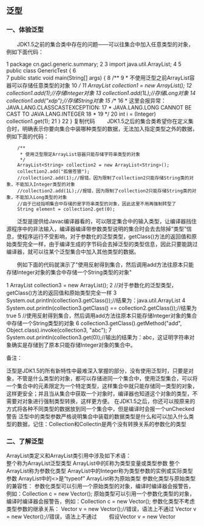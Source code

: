 ## 泛型 
### 一、体验泛型
　　JDK1.5之前的集合类中存在的问题——可以往集合中加入任意类型的对象，例如下面代码：


 1 package cn.gacl.generic.summary;
 2 
 3 import java.util.ArrayList;
 4 
 5 public class GenericTest {
 6     
 7     public static void main(String[] args) {
 8         /**
 9          * 不使用泛型之前ArrayList容器可以存储任意类型的对象
10          */
11         ArrayList collection1 = new ArrayList();
12         collection1.add(1);//存储Integer对象
13         collection1.add(1L);//存储Long对象
14         collection1.add("xdp");//存储String对象
15         /**
16          * 这里会报异常： JAVA.LANG.CLASSCASTEXCEPTION: 
17          * JAVA.LANG.LONG CANNOT BE CAST TO JAVA.LANG.INTEGER
18          * 
19          */
20         int i = (Integer) collection1.get(1);
21     }
22 }
复制代码
　　JDK1.5之后的集合类希望你在定义集合时，明确表示你要向集合中装哪种类型的数据，无法加入指定类型之外的数据，例如下面的代码：  


        /**
         * 使用泛型限定ArrayList容器只能存储字符串类型的对象
         */
        ArrayList<String> collection2 = new ArrayList<String>();
        collection2.add("孤傲苍狼");
        //collection2.add(1);//报错，因为限制了collection2只能存储String类的对象，不能加入Integer类型的对象
        //collection2.add(1L);//报错，因为限制了collection2只能存储String类的对象，不能加入Long类型的对象
        //由于已经指明集合中存储的是字符串类型的对象，因此这里不用再强制转型了
        String element = collection2.get(0);

　　泛型是提供给Javac编译器看的，可以限定集合中的输入类型，让编译器挡住源程序中的非法输入，编译器编译带参数类型说明的集合时会去去除掉“类型”信息，使程序运行不受影响，对于参数化的泛型类型，getClass()方法的返回值和原始类型完全一样，由于编译生成的字节码会去掉泛型的类型信息，因此只要能跳过编译器，就可以往某个泛型集合中加入其他类型的数据。

　　例如下面的代码就演示了"使用反射得到集合，然后调用add方法往原本只能存储Integer对象的集合中存储一个String类型的对象"


1 ArrayList<Integer> collection3 = new ArrayList<Integer>();
2 //对于参数化的泛型类型，getClass()方法的返回值和原始类型完全一样
3 System.out.println(collection3.getClass());//结果为：java.util.ArrayList
4 System.out.println(collection3.getClass() == collection2.getClass());//结果为true
5 //使用反射得到集合，然后调用add方法往原本只能存储Integer对象的集合中存储一个String类型的对象
6 collection3.getClass().getMethod("add", Object.class).invoke(collection3, "abc");
7 System.out.println(collection3.get(0));//输出的结果为：abc，这证明字符串对象确实是存储到了原本只能存储Integer对象的集合中。  

备注：  

泛型是JDK1.5的所有新特性中最难深入掌握的部分，没有使用泛型时，只要是对象，不管是什么类型的对象，都可以存储进同一个集合中，使用泛型集合，可以将一个集合中的元素限定为一个特定类型，这样集合中就只能存储同一类型的对象，这样更安全；并且当从集合中获取一个对象时，编译器也知道这个对象的类型，不需要对对象进行强制类型转换，这样更方便。
在JDK1.5之后，你还可以按原来的方式将各种不同类型的数据放到同一个集合中，但是编译时会报一个unChecked警告
泛型中的类型参数严格说明集合中装载的数据类型是什么和可以加入什么类型的数据，记住：Collection<String>和Collectin<Object>是两个没有转换关系的参数化的类型
### 二、了解泛型  
ArrayList<E>类定义和ArrayList<Integer>类引用中涉及如下术语：  
整个称为ArrayList<E>泛型类型
ArrayList<E>中的E称为类型变量或类型参数
整个ArrayList<Integer>称为参数化类型
ArrayList<Integer>中的Integer称为类型参数的实例或实际类型参数
ArrayList<Integer>中的<>是“typeof”
ArrayList称为原始类型
参数化类型与原始类型的兼容性：
参数化类型可以引用一个原始类型的对象，编译时编译器会报警告，例如：Collection<String> c = new Vector();
原始类型可以引用一个参数化类型的对象，编译时编译器会报警告，例如：Collection c = new Vector<String>();
参数化类型不考虑类型参数的继承关系：
Vector<String> v = new Vector<Object>();//错误，语法上不通过
Vector<Object> v = new Vector<String>();//错误，语法上不通过
　　假设Vector<String> v = new Vector<Object>;可以的话，那么以后从v中取出的对象当作String用，而v实际指向的集合中可以加入任意类型的对象，

　　假设Vector< Object > v = new Vector< String >;可以的话，那么以后可以向v中加入任意类型的对象，而v实际指向的集合中只能装String类型的对象

思考：下面的代码会报错吗？（不会报错）

Vector v1 = new Vector<String>();//参数化类型的对象可以给原始类型的引用
Vector<Object> v=v1;//参数化类型的引用可以指向原始类型的对象
三、泛型中的?通配符
问题：定义一个方法，该方法可以打印出任意参数化类型的集合中的所有数据，该方法如何定义呢？

错误的定义：  


 1     /**
 2      * Collection<Object>中的Object只是说明Collection<Object>实例对象中的方法接收的参数是Object
 3      * Collection<Object>是一种具体的类型，new HashSet<Date>也是一种具体的类型，两者没有兼容性问题
 4      * @param collection
 5      */
 6     public static void printCollection(Collection<Object> collection){
 7         for(Object obj:collection){
 8             System.out.println(obj);
 9         }
10         collection.add("abc");//没错
11         collection=new HashSet<Date>();//会报告错误
12     }

正确的定义： 


 1     /**这里的Collection<?>中的?表示可以传人任意的类型参数
 2      * Collection<?> cols可以匹配任意参数化的类型，但是到底匹配的是什么类型，只有以后才知道
 3      * 所以 cols=new ArrayList<Integer>和cols = new ArrayList<String>都可以
 4      * 但是cols.add("abc")或cols.add(new Date())都不行
 5      */
 6     public static void printCollection(Collection<?> collection){
 7         for(Object obj:collection){
 8             System.out.println(obj);
 9         }
10         //collection.add("abc");//报错，因为collection不知道未来匹配的一定是String类型
11         collection.size();//不报错，此方法与参数类型没有关系
12         collection=new HashSet<Date>();//这是可以的
13     } 

　　总结：使用?通配符可以引用其他各种参数化的类型，?通配符定义的变量主要用作引用，可以调用与参数无关的方法，不能调用与参数有关的方法。  

### 四、泛型中的?通配符的扩展 
### 1.限定通配符?的上边界  

正确的写法：Vector<? extends Number> x = new Vector<Integer>();
　　　这里指的是?所代表的参数化类型必须是继承Number类的，如这里的?所代表的Integer类型就是继承Number类的

错误的写法：Vector<? extends Number> x = new Vector<String>();
2.限定通配符?的下边界

正确的写法：Vector<? super Integer> y = new Vector<Number>();
　　这里指的是?所代表的参数化类型必须是Integer类的父类，如这里的?所代表的Number类型就是Integer类的父类

错误的写法：Vector<? super Integer> y = new Vector<Byte>();
### 五、泛型的综合应用

 1 package cn.itcast.day2;
 2 import java.util.HashMap;
 3 import java.util.HashSet;
 4 import java.util.Map;
 5 import java.util.Set;
 6 /**
 7  * 此类是用来演示泛型的应用的
 8  * 
 9  * @author 孤傲苍狼
10  * 
11  */
12 public class GenericCase {
13     public static void main(String[] args) {
14         HashMap<String, Integer> maps = new HashMap<String, Integer>();
15         maps.put("lhm", 35);
16         maps.put("flx", 33);
17         /**
18          * 变量的命名技巧：如果以后不知道一个变量该如何命名，就可以以方法名的形式来命名，
19          * 如果要定义变量接收返回值，如果此时不知道如何定义变量名时，就直接定义成returnValue
20          */
21         Set<Map.Entry<String, Integer>> entrySet = maps.entrySet();// 这里的变量名直接以方法名的形式定义
22         // 使用增强的for循环迭代Map容器中的key和value
23         //这里的Entry是Map类的一个内部类，map类中存储的key和value都是封装在这个Entry内部类中的
24         //这个Entry内部类提供了getKey方法取出键，getValue方法取出值
25         for (Map.Entry<String, Integer> entry : entrySet) {
26             System.out.println(entry.getKey() + "：" + entry.getValue());
27         }
28     }
29 }

在JSP页面中也经常要使用迭代标签<c:forEach>对Set或Map集合进行迭代：

1 <c:forEach items=”${map}” var=”entry”>
2        ${entry.key}:${entry.value}
3 </c:forEach>
### 六、自定义泛型方法

 1 package cn.itcast.day2;
 2 import java.io.Serializable;
 3 /**
 4  * 此类是用来演示如何定义和使用泛型方法的
 5  * 
 6  * @author 
 7  * 
 8  */
 9 public class GenericMethod {
10     public static void main(String[] args) {
11         add(3, 5);
12         Number x1 = add(3.5, 5);// Integer类型和Double类型的交集就是Number类，Number类是这两个类的父类，所以可以定义Number类型的变量来接收返回值
13         Object x2 = add(3, "abc");// Integer类型和String类型的交集就是Object类，因为Object类是所有类的父类，所以可以定义Object类型的变量来接收返回值
14         /**
15          * swap(new String[]{"abc","123","xdp"},1,2);的执行结果如下： 
16          * abc 123 xdp 
17          * abc xdp 123
18          * 从结果来看，索引为1的元素和索引为2的元素的确是交换了位置
19          */
20         swap(new String[] { "abc", "123", "xdp" }, 1, 2);// 调用自定义泛型方法，传入的实际参数必须是引用类型的数组
21         // swap(new int[]{1,2,3,4,5},1,3);//只有引用类型才能作为泛型方法的实际参数，这里的int[]数组是属于基本类型，不能作为泛型方法的参数，所以这样会报错
22         printArray(new Integer[]{1,2,3});//可以传入Integer类型的数组，因为Integer类型的数组是属于引用类型的
23         //printArray(new int[]{10,2,5});不能传入非引用类型的数组作为泛型方法的实际参数
24     }
25     /**
26      * 泛型方法的定义语法： 这里定义的就是一个泛型方法 方法的返回值类型是T，即任意的类型 返回值的具体类型由传入的类型参数来定
27      * 
28      * @param <T>
29      *            代表任意的类型
30      * @param x
31      * @param y
32      * @return
33      */
34     private static <T> T add(T x, T y) {
35         return null;
36     }
37     /**
38      * 定义一个泛型方法来交换数组中指定索引位置的两个元素 这里传入的数组可以是任意类型的数组
39      * 传入泛型方法的实际参数类型必须是引用类型的数组，不能是基本类型的数组
40      * 
41      * @param <T>
42      * @param a
43      * @param i
44      * @param j
45      */
46     private static <T> void swap(T[] a, int i, int j) {
47         // 数组中元素位置未交换前的打印结果
48         printArray(a);
49         T temp = a[i];
50         a[i] = a[j];
51         a[j] = temp;
52         System.out.println();
53         // 数组中元素位置交换后的打印结果
54         printArray(a);
55     }
56     /**
57      * 定义打印任意引用数组类型的方法
58      * 
59      * @param <T>
60      * @param array
61      */
62     private static <T> void printArray(T[] array) {
63         for (T t : array) {
64             System.out.print(t + "\t");
65         }
66     }
67     /**
68      * 定义有extends限定符，并且具有多个上边界的泛型方法，各个边界使用&符号分隔
69      * @param <T>
70      */
71     public <T extends Serializable & Cloneable> void method(){}
72 }
复制代码
　　普通方法，构造方法和静态方法都可以使用泛型

七、泛型方法练习题
编写一个泛型方法，自动将Object类型对象转换为其他类型
定义一个泛型方法，可以将任意类型的数组中的所有元素填充为相应类型的某个对象
采用自定泛型方法的方式打印出任意参数化类型的集合中的所有内容。
定义一个泛型方法，把任意参数类型的集合中的数据安全地复制到相应类型的数组中
定义一个泛型方法，把任意参数类型的一个数组中的数据安全地复制到相应类型的另一个数组中去
复制代码
 1 /**
 2      * 1.编写一个泛型方法，自动将Object类型对象转换为其他类型
 3      * @param <T>
 4      * @param obj
 5      * @return
 6      */
 7     private static <T> T autoConvert(Object obj){
 8         return (T)obj;
 9     }
10     /**
11      * 2.定义一个泛型方法，可以将任意类型的数组中的所有元素填充为相应类型的某个对象
12      * @param <T>
13      * @param array
14      * @param obj
15      */
16     private static <T> void fillArray(T[] array,T obj){
17         for(int i=0;i<array.length;i++){
18             array[i]=obj;
19         }
20         printArray(array);
21     }
22     /**
23      * 3.采用自定泛型方法的方式打印出任意参数化类型的集合中的所有内容
24      * @param <T>
25      * @param collection
26      */
27     private static <T> void printCollection(Collection<T> collection){
28         System.out.println(collection.size());
29         for(Object obj:collection){
30             System.out.println(obj);
31         }
32     }
33     /**
34      * 4.定义一个泛型方法，把任意参数类型的集合中的数据安全地复制到相应类型的数组中
35      * @param <T>
36      * @param srcCollection
37      * @param descArray
38      */
39     private static <T> void CollectionCopyToarray(Collection<T> srcCollection,T[] descArray){
40         Iterator<T> it = srcCollection.iterator();
41         int recordElementPostion=0;
42         while(it.hasNext()){
43             descArray[recordElementPostion]=it.next();
44             recordElementPostion++;
45         }
46         printArray(descArray);
47     }
48     /**
49      * 5.定义一个泛型方法，把任意参数类型的一个数组中的数据安全地复制到相应类型的另一个数组中去
50      * @param <T>
51      * @param srcArray
52      * @param descArray
53      */
54     private static <T> void srcArrayToDescArray(T[] srcArray,T[] descArray){
55         for(int i=0;i<srcArray.length;i++){
56             descArray[i]=srcArray[i];
57         }
58         printArray(descArray);
59     }
60     private static <T> void printArray(T[] array) {
61         for (T t : array) {
62             System.out.print(t + "\t");
63         }
64     }

### 八、自定义泛型类
　　如果类的实例对象中有多处都要用到同一个泛型参数，即这些地方引用的泛型类型要保持同一个实际类型时，这时就要采用泛型类型的方式定义，也就是类级别的泛型，语法格式如下：


 1 package cn.itcast.day2;
 2 import java.util.Set;
 3 import cn.itcast.day1.ReflectField;
 4 /**
 5  * DAO：Data Access Object(数据访问对象)
 6  * 数据访问：CRUD，即增删改查
 7  * @author 孤傲苍狼
 8  * 此类是用来演示如何定义泛型类
 9  * 此泛型类中的<E>中的E代表实际操作的类型
10  * 指明了操作类型E之后，GenericDAO类中定义的CRUD方法就都是针对于指定的类型
11  */
12 public class GenericDAO<E> {
13     private E field1; //定义泛型类型的成员变量
14     public <E> void add(E x){
15     }
16     public <E> E findById(int id){
17         return null;
18     }
19     public void delete(E obj){
20     }
21     public void delete(int id){
22     }
23     public void update(E obj){
24     }


25     //public static void update(E obj){}这样定义会报错，静态方法不允许使用泛型参数
26     public static<E> void update2(E obj){}//这样定义就可以，此时的这个静态方法所针对的类型和GenericDAO<E>中指定的类型是两个不同的类型
27     public Set<E> findByConditions(String where){
28         return null;
29     }
30     public static void main(String[] args) {
31         GenericDAO<ReflectField> dao = new GenericDAO<ReflectField>();//这里指定泛型类的操作类型是ReflectField
32         dao.add(new ReflectField(1,3));
33         ReflectField rf = dao.findById(1);
34         GenericDAO<String> dao1=null;
35         new GenericDAO<String>();
36     }
37 }

　　类级别的泛型是根据引用该类名时指定的类型信息来参数化类型变量的，例如，如下的两种方式都可以：

　　　　GenericDAO<String> dao=null;

　　　　new GenericDAO<String>();

#### 注意：

　　1.在对泛型类型进行参数化时，类型参数的实例必须是引用类型，不能是基本类型

　　2.当一个变量被声明为泛型时，只能被实例变量和方法调用(还有内嵌类型)，而不能被静态变量和静态方法调用，因为静态成员是被所有参数化的类所共享的，所以静态成员不应该有类级别的类型参数。

### 九、通过反射获得泛型的实际类型参数

 1 package cn.itcast.day2;
 2 import java.lang.reflect.Method;
 3 import java.lang.reflect.ParameterizedType;
 4 import java.lang.reflect.Type;
 5 import java.util.Date;
 6 import java.util.Vector;
 7 /**
 8  * 此类是用来演示如何通过反射获得泛型的实际类型参数
 9  * Hibernate中的源代码就有这样的写法
10  * @author 孤傲苍狼
11  * 
12  */
13 public class UseReflectGetGenericParameter {
14     public static void main(String[] args) throws Exception {
15         /**
16          * 通过这种方式得到的字节码中是没有办法得到泛型类的实际类型参数的，
17          * 因为在编译这个泛型类时就已经把这个泛型类的实际参数给去掉了
18          * Vector<Date> v = new Vector<Date>();
19          *  v.getClass();
20          */
21         Method applyMethod = UseReflectGetGenericParameter.class.getMethod(
22                 "applyVector", Vector.class);
23         //得到泛型类型的参数化类型数组，Type类是Class类的父类
24         Type[] types = applyMethod.getGenericParameterTypes();
25         /**
26          * ParameterizedType这个类是一个参数化类型类，types数组中存储的都是参数化类型的参数，
27          * 这里取出第一个数组元素，并强制转换成ParameterizedType类型
28          */
29         ParameterizedType pType = (ParameterizedType) types[0];
30         System.out.println(pType.getRawType()/*得到原始类型，输出的结果为：class java.util.Vector*/);
31         System.out.println(pType.getActualTypeArguments()[0]/*获得泛型的实际类型参数，输出的结果为：class java.util.Date*/);
32     }
33     /**
34      * 利用反射可以得到这个方法的参数列表的类型
35      * 通过这个变量v是没有办法知道定义它的那个类型的
36      * 但是当把这个变量交给一个方法作为参数或者返回值去使用，
37      * Method类中提供了一系列方法可以获得方法的参数列表
38      * 并且是以泛型的那种形式来获得参数列表
39      * @param v
40      */
41     public static void applyVector(Vector<Date> v) {
42     }
43 }

参考资料：  
https://www.cnblogs.com/xdp-gacl/p/3629723.html